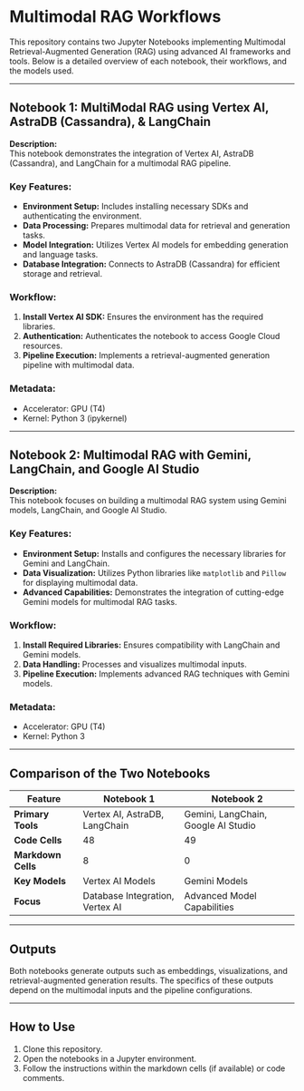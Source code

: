 
# Multimodal RAG Workflows

This repository contains two Jupyter Notebooks implementing Multimodal Retrieval-Augmented Generation (RAG) using advanced AI frameworks and tools. Below is a detailed overview of each notebook, their workflows, and the models used.

---

## Notebook 1: MultiModal RAG using Vertex AI, AstraDB (Cassandra), & LangChain

**Description:**  
This notebook demonstrates the integration of Vertex AI, AstraDB (Cassandra), and LangChain for a multimodal RAG pipeline.

### Key Features:
- **Environment Setup:** Includes installing necessary SDKs and authenticating the environment.
- **Data Processing:** Prepares multimodal data for retrieval and generation tasks.
- **Model Integration:** Utilizes Vertex AI models for embedding generation and language tasks.
- **Database Integration:** Connects to AstraDB (Cassandra) for efficient storage and retrieval.

### Workflow:
1. **Install Vertex AI SDK:** Ensures the environment has the required libraries.
2. **Authentication:** Authenticates the notebook to access Google Cloud resources.
3. **Pipeline Execution:** Implements a retrieval-augmented generation pipeline with multimodal data.

### Metadata:
- Accelerator: GPU (T4)
- Kernel: Python 3 (ipykernel)

---

## Notebook 2: Multimodal RAG with Gemini, LangChain, and Google AI Studio

**Description:**  
This notebook focuses on building a multimodal RAG system using Gemini models, LangChain, and Google AI Studio.

### Key Features:
- **Environment Setup:** Installs and configures the necessary libraries for Gemini and LangChain.
- **Data Visualization:** Utilizes Python libraries like `matplotlib` and `Pillow` for displaying multimodal data.
- **Advanced Capabilities:** Demonstrates the integration of cutting-edge Gemini models for multimodal RAG tasks.

### Workflow:
1. **Install Required Libraries:** Ensures compatibility with LangChain and Gemini models.
2. **Data Handling:** Processes and visualizes multimodal inputs.
3. **Pipeline Execution:** Implements advanced RAG techniques with Gemini models.

### Metadata:
- Accelerator: GPU (T4)
- Kernel: Python 3

---

## Comparison of the Two Notebooks

| Feature                 | Notebook 1                                           | Notebook 2                           |
|-------------------------|------------------------------------------------------|--------------------------------------|
| **Primary Tools**       | Vertex AI, AstraDB, LangChain                        | Gemini, LangChain, Google AI Studio |
| **Code Cells**          | 48                                                   | 49                                   |
| **Markdown Cells**      | 8                                                    | 0                                    |
| **Key Models**          | Vertex AI Models                                     | Gemini Models                        |
| **Focus**               | Database Integration, Vertex AI                     | Advanced Model Capabilities          |

---

## Outputs
Both notebooks generate outputs such as embeddings, visualizations, and retrieval-augmented generation results. The specifics of these outputs depend on the multimodal inputs and the pipeline configurations.

---

## How to Use
1. Clone this repository.
2. Open the notebooks in a Jupyter environment.
3. Follow the instructions within the markdown cells (if available) or code comments.

